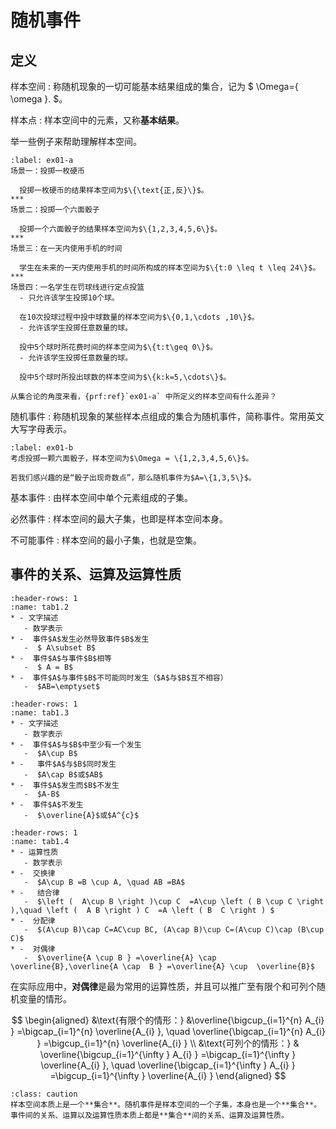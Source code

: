 # 随机事件

## 定义

样本空间
: 称随机现象的一切可能基本结果组成的集合，记为
$
\Omega=\{ \omega \}.
$。

样本点
: 样本空间中的元素，又称**基本结果**。


举一些例子来帮助理解样本空间。
```{prf:example} 样本空间
:label: ex01-a
场景一：投掷一枚硬币

  投掷一枚硬币的结果样本空间为$\{\text{正,反}\}$。
***
场景二：投掷一个六面骰子

  投掷一个六面骰子的结果样本空间为$\{1,2,3,4,5,6\}$。
***
场景三：在一天内使用手机的时间

  学生在未来的一天内使用手机的时间所构成的样本空间为$\{t:0 \leq t \leq 24\}$。
***
场景四：一名学生在罚球线进行定点投篮
  - 只允许该学生投掷10个球。
  
  在10次投球过程中投中球数量的样本空间为$\{0,1,\cdots ,10\}$。
  - 允许该学生投掷任意数量的球。
  
  投中5个球时所花费时间的样本空间为$\{t:t\geq 0\}$。
  - 允许该学生投掷任意数量的球。
  
  投中5个球时所投出球数的样本空间为$\{k:k=5,\cdots\}$。
```


```{admonition} Question
从集合论的角度来看，{prf:ref}`ex01-a` 中所定义的样本空间有什么差异？
```

随机事件
: 称随机现象的某些样本点组成的集合为随机事件，简称事件。常用英文大写字母表示。


```{prf:example}  随机事件
:label: ex01-b
考虑投掷一颗六面骰子，样本空间为$\Omega = \{1,2,3,4,5,6\}$。

若我们感兴趣的是“骰子出现奇数点”，那么随机事件为$A=\{1,3,5\}$。
```

基本事件
: 由样本空间中单个元素组成的子集。

必然事件
: 样本空间的最大子集，也即是样本空间本身。

不可能事件
: 样本空间的最小子集，也就是空集。



## 事件的关系、运算及运算性质

```{list-table} 事件间的关系
:header-rows: 1
:name: tab1.2
* - 文字描述
   - 数学表示
* -  事件$A$发生必然导致事件$B$发生
   -  $ A\subset B$
* -  事件$A$与事件$B$相等
   -  $ A = B$
* -  事件$A$与事件$B$不可能同时发生（$A$与$B$互不相容）
   -  $AB=\emptyset$
```

```{list-table} 事件间的运算
:header-rows: 1
:name: tab1.3
* - 文字描述
   - 数学表示
* -  事件$A$与$B$中至少有一个发生
   -  $A\cup B$
* -   事件$A$与$B$同时发生
   -  $A\cap B$或$AB$
* -  事件$A$发生而$B$不发生
   -  $A-B$
* -  事件$A$不发生
   -  $\overline{A}$或$A^{c}$
```

```{list-table} 事件间的运算性质
:header-rows: 1
:name: tab1.4
* - 运算性质
   - 数学表示
* -  交换律
   -  $A\cup B =B \cup A, \quad AB =BA$
* -   结合律
   -  $\left (  A\cup B \right )\cup C  =A\cup \left ( B \cup C \right ),\quad \left (  A B \right ) C  =A \left ( B  C \right ) $
* -  分配律
   -  $(A\cup B)\cap C=AC\cup BC, (A\cap B)\cup C=(A\cup C)\cap (B\cup C)$
* -  对偶律
   -  $\overline{A \cup B } =\overline{A} \cap \overline{B},\overline{A \cap  B } =\overline{A} \cup  \overline{B}$
```

在实际应用中，**对偶律**是最为常用的运算性质，并且可以推广至有限个和可列个随机变量的情形。

$$
\begin{aligned}
&\text{有限个的情形：} &\overline{\bigcup_{i=1}^{n} A_{i} } =\bigcap_{i=1}^{n} \overline{A_{i} }, \quad \overline{\bigcap_{i=1}^{n} A_{i} } =\bigcup_{i=1}^{n} \overline{A_{i} } \\
&\text{可列个的情形：} & \overline{\bigcup_{i=1}^{\infty } A_{i} } =\bigcap_{i=1}^{\infty } \overline{A_{i} },  \quad 
 \overline{\bigcap_{i=1}^{\infty } A_{i} } =\bigcup_{i=1}^{\infty } \overline{A_{i} }
\end{aligned}
$$

```{admonition} Summary
:class: caution
样本空间本质上是一个**集合**。随机事件是样本空间的一个子集，本身也是一个**集合**。事件间的关系、运算以及运算性质本质上都是**集合**间的关系、运算及运算性质。
```




